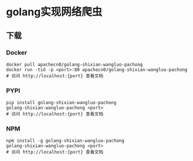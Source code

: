 # golang实现网络爬虫

## 下载

### Docker

```
docker pull apachecn0/golang-shixian-wangluo-pachong
docker run -tid -p <port>:80 apachecn0/golang-shixian-wangluo-pachong
# 访问 http://localhost:{port} 查看文档
```

### PYPI

```
pip install golang-shixian-wangluo-pachong
golang-shixian-wangluo-pachong <port>
# 访问 http://localhost:{port} 查看文档
```

### NPM

```
npm install -g golang-shixian-wangluo-pachong
golang-shixian-wangluo-pachong <port>
# 访问 http://localhost:{port} 查看文档
```